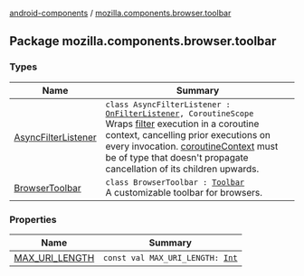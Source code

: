 [android-components](../index.md) / [mozilla.components.browser.toolbar](./index.md)

## Package mozilla.components.browser.toolbar

### Types

| Name | Summary |
|---|---|
| [AsyncFilterListener](-async-filter-listener/index.md) | `class AsyncFilterListener : `[`OnFilterListener`](../mozilla.components.ui.autocomplete/-on-filter-listener.md)`, CoroutineScope`<br>Wraps [filter](#) execution in a coroutine context, cancelling prior executions on every invocation. [coroutineContext](-async-filter-listener/coroutine-context.md) must be of type that doesn't propagate cancellation of its children upwards. |
| [BrowserToolbar](-browser-toolbar/index.md) | `class BrowserToolbar : `[`Toolbar`](../mozilla.components.concept.toolbar/-toolbar/index.md)<br>A customizable toolbar for browsers. |

### Properties

| Name | Summary |
|---|---|
| [MAX_URI_LENGTH](-m-a-x_-u-r-i_-l-e-n-g-t-h.md) | `const val MAX_URI_LENGTH: `[`Int`](https://kotlinlang.org/api/latest/jvm/stdlib/kotlin/-int/index.html) |
